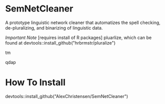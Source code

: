 # SemNetCleaner
A prototype linguistic network cleaner that automatizes the spell checking, de-pluralizing, and binarizing of linguistic data.

*Important Note*
[requires install of R packages] 
pluarlize, which can be found at devtools::install_github("hrbrmstr/pluralize")

tm

qdap

# How To Install
devtools::install_github("AlexChristensen/SemNetCleaner")
